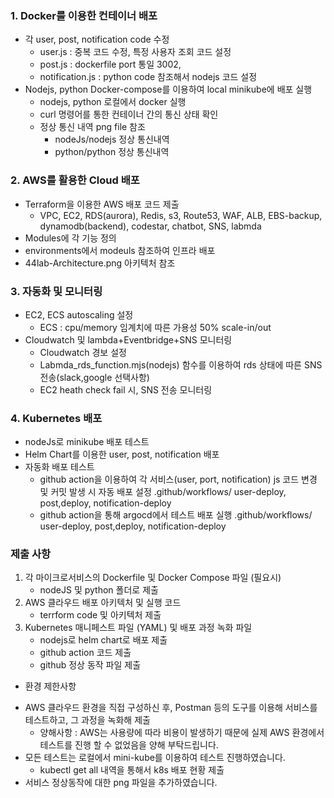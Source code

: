 ### 1. Docker를 이용한 컨테이너 배포
- 각 user, post, notification code 수정
  - user.js : 중복 코드 수정, 특정 사용자 조회 코드 설정
  - post.js : dockerfile port 통일 3002, 
  - notification.js : python code 참조해서 nodejs 코드 설정 
- Nodejs, python Docker-compose를 이용하여 local minikube에 배포 실행
   - nodejs, python 로컬에서 docker 실행 
   - curl 명령어를 통한 컨테이너 간의 통신 상태 확인
   - 정상 통신 내역 png file 참조
     - nodeJs/nodejs 정상 통신내역
     - python/python 정상 통신내역

### 2. AWS를 활용한 Cloud 배포
- Terraform을 이용한 AWS 배포 코드 제출
  - VPC, EC2, RDS(aurora), Redis, s3, Route53, WAF, ALB, EBS-backup, dynamodb(backend), codestar, chatbot, SNS, labmda
- Modules에 각 기능 정의 
- environments에서 modeuls 참조하여 인프라 배포
- 44lab-Architecture.png 아키텍처 참조

### 3. 자동화 및 모니터링
-  EC2, ECS autoscaling 설정
    - ECS : cpu/memory 임계치에 따른 가용성 50% scale-in/out
- Cloudwatch 및 lambda+Eventbridge+SNS 모니터링
    - Cloudwatch 경보 설정
    - Labmda_rds_function.mjs(nodejs) 함수를 이용하여 rds 상태에 따른 SNS 전송(slack,google 선택사항)
    - EC2 heath check fail 시, SNS 전송 모니터링

### 4. Kubernetes 배포
- nodeJs로 minikube 배포 테스트
- Helm Chart를 이용한 user, post, notification 배포
- 자동화 배포 테스트 
  - github action을 이용하여 각 서비스(user, port, notification) js 코드 변경 및 커밋 발생 시 자동 배포 설정
    .github/workflows/ user-deploy, post,deploy, notification-deploy
  - github action을 통해 argocd에서 테스트 배포 실행 
    .github/workflows/ user-deploy, post,deploy, notification-deploy

### 제출 사항
1. 각 마이크로서비스의 Dockerfile 및 Docker Compose 파일 (필요시)
   - nodeJS 및 python 폴더로 제출
2. AWS 클라우드 배포 아키텍처 및 실행 코드
   - terrform code 및 아키텍처 제출
3. Kubernetes 매니페스트 파일 (YAML) 및 배포 과정 녹화 파일
   - nodejs로 helm chart로 배포 제출
   - github action 코드 제출
   - github 정상 동작 파일 제출

* 환경 제한사항
- AWS 클라우드 환경을 직접 구성하신 후, Postman 등의 도구를 이용해 서비스를 테스트하고, 그 과정을 녹화해 제출 
   - 양해사항 : AWS는 사용량에 따라 비용이 발생하기 때문에 실제 AWS 환경에서 테스트를 진행 할 수 없었음을 양해 부탁드립니다.
- 모든 테스트는 로컬에서 mini-kube를 이용하여 테스트 진행하였습니다.
  - kubectl get all 내역을 통해서 k8s 배포 현황 제출
- 서비스 정상동작에 대한 png 파일을 추가하였습니다.
